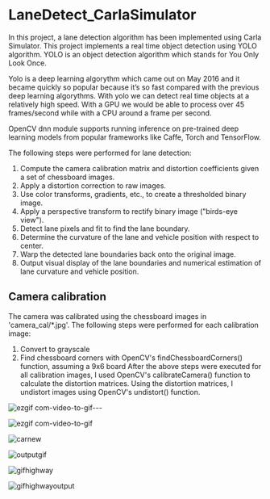 # LaneDetect_CarlaSimulator

In this project, a lane detection algorithm has been implemented using Carla Simulator. 
This project implements a real time object detection using YOLO algorithm. YOLO is an object detection algorithm which stands for You Only Look Once.

Yolo is a deep learning algorythm which came out on May 2016 and it became quickly so popular because it’s so fast compared with the previous deep learning algorythms. With yolo we can detect real time objects at a relatively high speed. With a GPU we would be able to process over 45 frames/second while with a CPU around a frame per second.


OpenCV dnn module supports running inference on pre-trained deep learning models from popular frameworks like Caffe, Torch and TensorFlow.

The following steps were performed for lane detection:

1.	Compute the camera calibration matrix and distortion coefficients given a set of chessboard images.
2.	Apply a distortion correction to raw images.
3.	Use color transforms, gradients, etc., to create a thresholded binary image.
4.	Apply a perspective transform to rectify binary image ("birds-eye view").
5.	Detect lane pixels and fit to find the lane boundary.
6.	Determine the curvature of the lane and vehicle position with respect to center.
7.	Warp the detected lane boundaries back onto the original image.
8.	Output visual display of the lane boundaries and numerical estimation of lane curvature and vehicle position.


## Camera calibration
The camera was calibrated using the chessboard images in 'camera_cal/*.jpg'. The following steps were performed for each calibration image:
1.	Convert to grayscale
2.	Find chessboard corners with OpenCV's findChessboardCorners() function, assuming a 9x6 board
After the above steps were executed for all calibration images, I used OpenCV's calibrateCamera() function to calculate the distortion matrices. Using the distortion matrices, I undistort images using OpenCV's undistort() function.



![ezgif com-video-to-gif---](https://user-images.githubusercontent.com/81799459/224973024-9515cab1-b538-471e-9cdf-19f690e884fc.gif)



![ezgif com-video-to-gif](https://user-images.githubusercontent.com/81799459/224996252-591de079-c794-4cdb-86b4-3815b1e16239.gif)




![carnew](https://user-images.githubusercontent.com/81799459/229363131-0ee308ca-7565-4876-b908-cfdd4c2d1bb3.gif)





![outputgif](https://user-images.githubusercontent.com/81799459/229363381-1a9fdb8f-0d1c-4bcc-814f-4c7988c84139.gif)





![gifhighway](https://user-images.githubusercontent.com/81799459/229535745-a817eb19-d920-42d1-bfef-84ee7f85232f.gif)



![gifhighwayoutput](https://user-images.githubusercontent.com/81799459/229535776-2f84be7f-9719-460d-ad15-8d3f61c261eb.gif)



